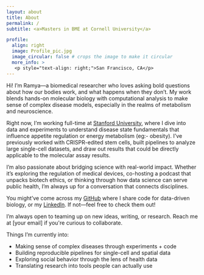 ```yaml
---
layout: about
title: About
permalink: /
subtitle: <a>Masters in BME at Cornell University</a>

profile:
  align: right
  image: Profile_pic.jpg
  image_circular: false # crops the image to make it circular
  more_info: >
   <p style="text-align: right;">San Francisco, CA</p>
---
```


Hi! I’m Ramya—a biomedical researcher who loves asking bold questions about how our bodies work, and what happens when they don’t. My work blends hands-on molecular biology with computational analysis to make sense of complex disease models, especially in the realms of metabolism and neuroscience.

Right now, I’m working full-time at [Stanford University](https://www.svenssonlabstanford.org), where I dive into data and experiments to understand disease state fundamentals that influence appetite regulation or energy metabolism (eg:- obesity). I’ve previously worked with CRISPR-edited stem cells, built pipelines to analyze large single-cell datasets, and draw out results that could be directly applicable to the molecular assay results. 

I’m also passionate about bridging science with real-world impact. Whether it’s exploring the regulation of medical devices, co-hosting a podcast that unpacks biotech ethics, or thinking through how data science can serve public health, I’m always up for a conversation that connects disciplines.

You might’ve come across my [GitHub](https://github.com/ramyalnp) where I share code for data-driven biology, or my [LinkedIn](https://www.linkedin.com/in/ramya0001/). If not—feel free to check them out!

I’m always open to teaming up on new ideas, writing, or research. Reach me at [your email] if you're curious to collaborate.

Things I’m currently into:

- Making sense of complex diseases through experiments + code
- Building reproducible pipelines for single-cell and spatial data
- Exploring social behavior through the lens of health data
- Translating research into tools people can actually use